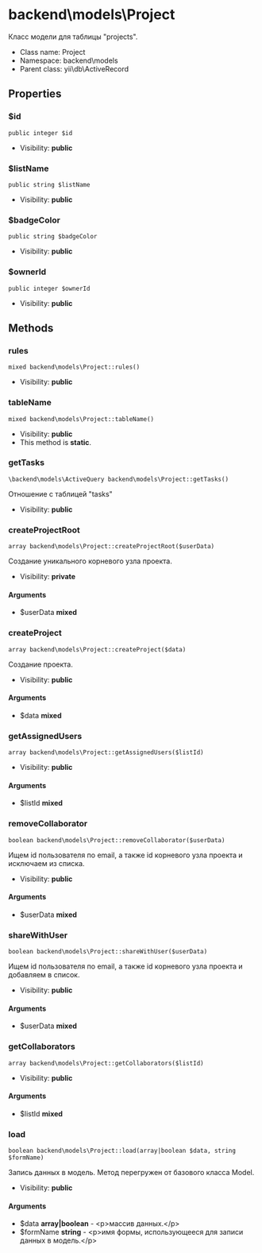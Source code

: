 backend\models\Project
===============

Класс модели для таблицы &quot;projects&quot;.




* Class name: Project
* Namespace: backend\models
* Parent class: yii\db\ActiveRecord





Properties
----------


### $id

    public integer $id





* Visibility: **public**


### $listName

    public string $listName





* Visibility: **public**


### $badgeColor

    public string $badgeColor





* Visibility: **public**


### $ownerId

    public integer $ownerId





* Visibility: **public**


Methods
-------


### rules

    mixed backend\models\Project::rules()





* Visibility: **public**




### tableName

    mixed backend\models\Project::tableName()





* Visibility: **public**
* This method is **static**.




### getTasks

    \backend\models\ActiveQuery backend\models\Project::getTasks()

Отношение с таблицей "tasks"



* Visibility: **public**




### createProjectRoot

    array backend\models\Project::createProjectRoot($userData)

Создание уникального корневого узла проекта.



* Visibility: **private**


#### Arguments
* $userData **mixed**



### createProject

    array backend\models\Project::createProject($data)

Создание проекта.



* Visibility: **public**


#### Arguments
* $data **mixed**



### getAssignedUsers

    array backend\models\Project::getAssignedUsers($listId)





* Visibility: **public**


#### Arguments
* $listId **mixed**



### removeCollaborator

    boolean backend\models\Project::removeCollaborator($userData)

Ищем id пользователя по email, а также id корневого узла проекта и исключаем из списка.



* Visibility: **public**


#### Arguments
* $userData **mixed**



### shareWithUser

    boolean backend\models\Project::shareWithUser($userData)

Ищем id пользователя по email, а также id корневого узла проекта и добавляем в список.



* Visibility: **public**


#### Arguments
* $userData **mixed**



### getCollaborators

    array backend\models\Project::getCollaborators($listId)





* Visibility: **public**


#### Arguments
* $listId **mixed**



### load

    boolean backend\models\Project::load(array|boolean $data, string $formName)

Запись данных в модель. Метод перегружен от базового класса Model.



* Visibility: **public**


#### Arguments
* $data **array|boolean** - &lt;p&gt;массив данных.&lt;/p&gt;
* $formName **string** - &lt;p&gt;имя формы, использующееся для записи данных в модель.&lt;/p&gt;


